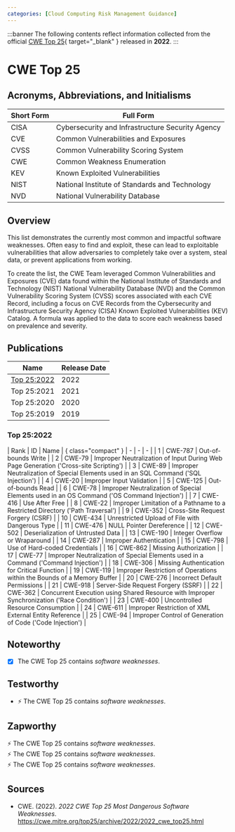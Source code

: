 ```yaml
---
categories: [Cloud Computing Risk Management Guidance]
---
```


:::banner
The following contents reflect information collected from the official [CWE Top 25](https://cwe.mitre.org/top25/archive/2022/2022_cwe_top25.html){ target="_blank" } released in **2022**.
:::

# CWE Top 25

## Acronyms, Abbreviations, and Initialisms

| Short Form | Full Form |
| - | - |
| CISA | Cybersecurity and Infrastructure Security Agency |
| CVE | Common Vulnerabilities and Exposures |
| CVSS | Common Vulnerability Scoring System |
| CWE | Common Weakness Enumeration |
| KEV | Known Exploited Vulnerabilities |
| NIST | National Institute of Standards and Technology |
| NVD | National Vulnerability Database |

## Overview

This list demonstrates the currently most common and impactful software weaknesses. Often easy to find and exploit, these can lead to exploitable vulnerabilities that allow adversaries to completely take over a system, steal data, or prevent applications from working.

To create the list, the CWE Team leveraged Common Vulnerabilities and Exposures (CVE) data found within the National Institute of Standards and Technology (NIST) National Vulnerability Database (NVD) and the Common Vulnerability Scoring System (CVSS) scores associated with each CVE Record, including a focus on CVE Records from the Cybersecurity and Infrastructure Security Agency (CISA) Known Exploited Vulnerabilities (KEV) Catalog. A formula was applied to the data to score each weakness based on prevalence and severity.

## Publications

| Name | Release Date |
| - | - |
| [Top 25:2022](#top-252022) | 2022 |
| Top 25:2021 | 2021 |
| Top 25:2020 | 2020 |
| Top 25:2019 | 2019 |

### Top 25:2022

| Rank | ID | Name | { class="compact" }
| - | - | - |
| 1 | CWE-787 | Out-of-bounds Write |
| 2 | CWE-79 | 	Improper Neutralization of Input During Web Page Generation ('Cross-site Scripting') |
| 3 | CWE-89 | Improper Neutralization of Special Elements used in an SQL Command ('SQL Injection') |
| 4 | CWE-20 | Improper Input Validation |
| 5 | CWE-125 | Out-of-bounds Read |
| 6 | CWE-78 | Improper Neutralization of Special Elements used in an OS Command ('OS Command Injection') |
| 7 | CWE-416 | Use After Free |
| 8 | CWE-22 | Improper Limitation of a Pathname to a Restricted Directory ('Path Traversal') |
| 9 | CWE-352 | Cross-Site Request Forgery (CSRF) |
| 10 | CWE-434 | Unrestricted Upload of File with Dangerous Type |
| 11 | CWE-476 | NULL Pointer Dereference |
| 12 | CWE-502 | Deserialization of Untrusted Data |
| 13 | CWE-190 | Integer Overflow or Wraparound |
| 14 | CWE-287 | Improper Authentication |
| 15 | CWE-798 | Use of Hard-coded Credentials |
| 16 | CWE-862 | Missing Authorization |
| 17 | CWE-77 | Improper Neutralization of Special Elements used in a Command ('Command Injection') |
| 18 | CWE-306 | Missing Authentication for Critical Function |
| 19 | CWE-119 | Improper Restriction of Operations within the Bounds of a Memory Buffer |
| 20 | CWE-276 | Incorrect Default Permissions |
| 21 | CWE-918 | Server-Side Request Forgery (SSRF) |
| 22 | CWE-362 | Concurrent Execution using Shared Resource with Improper Synchronization ('Race Condition') |
| 23 | CWE-400 | Uncontrolled Resource Consumption |
| 24 | CWE-611 | Improper Restriction of XML External Entity Reference |
| 25 | CWE-94 | Improper Control of Generation of Code ('Code Injection') |

## Noteworthy

- [x] The CWE Top 25 contains *software weaknesses*.

## Testworthy

- :zap: The CWE Top 25 contains *software weaknesses*.

## Zapworthy

:zap: The CWE Top 25 contains *software weaknesses*.<br>
:zap: The CWE Top 25 contains *software weaknesses*.<br>
:zap: The CWE Top 25 contains *software weaknesses*.

## Sources

- CWE. (2022). *2022 CWE Top 25 Most Dangerous Software Weaknesses*. https://cwe.mitre.org/top25/archive/2022/2022_cwe_top25.html
